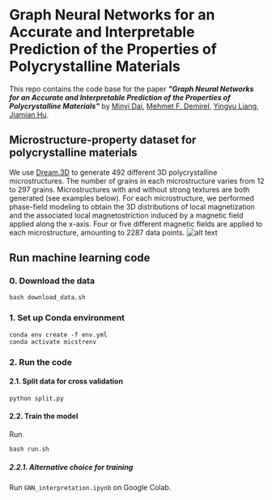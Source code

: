 # Graph Neural Networks for an Accurate and Interpretable Prediction of the Properties of Polycrystalline Materials 

This repo contains the code base for the paper ***"Graph Neural Networks for an Accurate
and Interpretable Prediction of the Properties of Polycrystalline Materials"*** 
by [Minyi Dai](https://www.linkedin.com/in/minyi-dai-7bb82b197/), 
[Mehmet F. Demirel](http://cs.wisc.edu/~demirel), 
[Yingyu Liang](http://cs.wisc.edu/~yliang), 
[Jiamian Hu](https://mesomod.weebly.com/people.html).

## Microstructure-property dataset for polycrystalline materials
We use [Dream.3D](http://dream3d.bluequartz.net/) 
to generate 492 different 3D polycrystalline microstructures. 
The number of grains in each microstructure varies from 12 to 297 grains. 
Microstructures with and without strong textures are both generated (see examples below). 
For each microstructure, we performed phase-field modeling
to obtain the 3D distributions of local magnetization and the associated
local magnetostriction induced by a magnetic field applied along the x-axis.
Four or five different magnetic fields are applied to each microstructure,
amounting to 2287 data points.
![alt text](https://github.com/mehmetfdemirel/microstructure/blob/master/img/microstructure.png)

## Run machine learning code

### 0. Download the data

```
bash download_data.sh
```

### 1. Set up Conda environment
```
conda env create -f env.yml
conda activate micstrenv
```

### 2. Run the code

#### 2.1. Split data for cross validation
```
python split.py
```

#### 2.2. Train the model
Run  
```
bash run.sh
```
##### 2.2.1. Alternative choice for training
Run `GNN_interpretation.ipynb` on Google Colab.